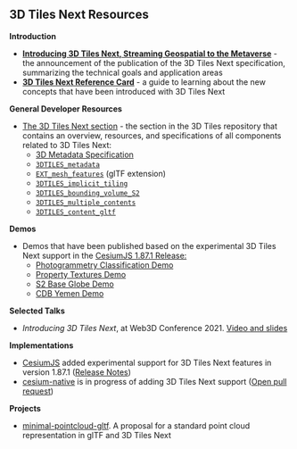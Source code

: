 ## 3D Tiles Next Resources

**Introduction**

* [**Introducing 3D Tiles Next, Streaming Geospatial to the Metaverse**](https://cesium.com/blog/2021/11/10/introducing-3d-tiles-next/) - the announcement of the publication of the 3D Tiles Next specification, summarizing the technical goals and application areas
* [**3D Tiles Next Reference Card**](./3d-tiles-next-reference-card.pdf) - a guide to learning about the new concepts that have been introduced with 3D Tiles Next

**General Developer Resources**

* [The 3D Tiles Next section](.) - the section in the 3D Tiles repository that contains an overview, resources, and specifications of all components related to 3D Tiles Next:
  * [3D Metadata Specification](../specification/Metadata)
  * [`3DTILES_metadata`](../extensions/3DTILES_metadata)
  * [`EXT_mesh_features`](https://github.com/KhronosGroup/glTF/pull/2082) (glTF extension)
  * [`3DTILES_implicit_tiling`](../extensions/3DTILES_implicit_tiling)
  * [`3DTILES_bounding_volume_S2`](../extensions/3DTILES_bounding_volume_S2)
  * [`3DTILES_multiple_contents`](../extensions/3DTILES_multiple_contents)
  * [`3DTILES_content_gltf`](../extensions/3DTILES_content_gltf)

**Demos**
  * Demos that have been published based on the experimental 3D Tiles Next support in the [CesiumJS 1.87.1 Release:](https://github.com/CesiumGS/cesium/blob/main/CHANGES.md#1871---2021-11-09)
    * [Photogrammetry Classification Demo](https://demos.cesium.com/ferry-building)
    * [Property Textures Demo](https://demos.cesium.com/property-textures)
    * [S2 Base Globe Demo](https://demos.cesium.com/owt-globe)
    * [CDB Yemen Demo](https://demos.cesium.com/cdb-yemen)


**Selected Talks**
  * _Introducing 3D Tiles Next_, at Web3D Conference 2021. [Video and slides](https://cesium.com/learn/presentations/#web3d-conference-2021)

**Implementations**
  * [CesiumJS](https://github.com/CesiumGS/cesium) added experimental support for 3D Tiles Next features in version 1.87.1 ([Release Notes](https://github.com/CesiumGS/cesium/blob/main/CHANGES.md#1871---2021-11-09))
  * [cesium-native](https://github.com/CesiumGS/cesium-native) is in progress of adding 3D Tiles Next support ([Open pull request](https://github.com/CesiumGS/cesium-native/issues/386))

**Projects**
  * [minimal-pointcloud-gltf](https://github.com/wallabyway/minimal-pointcloud-gltf). A proposal for a standard point cloud representation in glTF and 3D Tiles Next